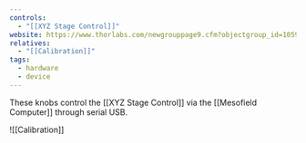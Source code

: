 ```yaml
---
controls:
  - "[[XYZ Stage Control]]"
website: https://www.thorlabs.com/newgrouppage9.cfm?objectgroup_id=10596&pn=MCM3000
relatives:
  - "[[Calibration]]"
tags:
  - hardware
  - device
---
```


These knobs control the [[XYZ Stage Control]] via the [[Mesofield Computer]] through serial USB. 

![[Calibration]]